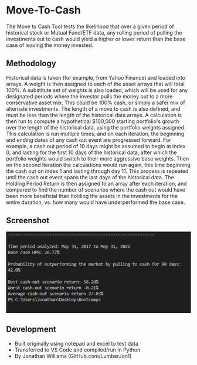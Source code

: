 # Move-To-Cash
The Move to Cash Tool tests the likelihood that over a given period of historical stock or
Mutual Fund/ETF data, any rolling period of pulling the investments out to cash would yield
a higher or lower return than the base case of leaving the money invested.

## Methodology
Historical data is taken (for example, from Yahoo Finance) and loaded into arrays.  A weight is then
assigned to each of the asset arrays that will total 100%.  A substitute set of weights is also loaded,
which will be used for any designated periods where the investor pulls the money out to a more conservative asset mix.  This could be 100% cash, or simply a safer mix of alternate investments.  The length of a move to cash is also defined, and must be less than the length of the historical data arrays.  A calculation is then run to compute a hypothetical $100,000 starting portfolio's growth over the length of the historical data, using the portfolio weights assigned.  This calculation is run multiple times, and on each iteration, the beginning and ending dates of any cash out event are progressed forward.  For example, a cash out period of 10 days might be assumed to begin at index 0, and lasting for the first 10 days of the historical data, after which the portfolio weights would switch to their more aggressive base weights.  Then on the second iteration the calculations would run again, this time beginning the cash out on index 1 and lasting through day 11.  This process is repeated until the cash out event spans the last days of the historical data.  The Holding Period Return is then assigned to an array after each iteration, and compared to find the number of scenarios where the cash out would have been more beneficial than holding the assets in the investments for the entire duration, vs. how many would have underperformed the base case.

## Screenshot
![screenshot](ScreenshotPNG.PNG)

## Development
* Built originally using notepad and excel to test data
* Transferred to VS Code and compiled/run in Python
* By Jonathan Williams (GitHub.com/LumberJon1)